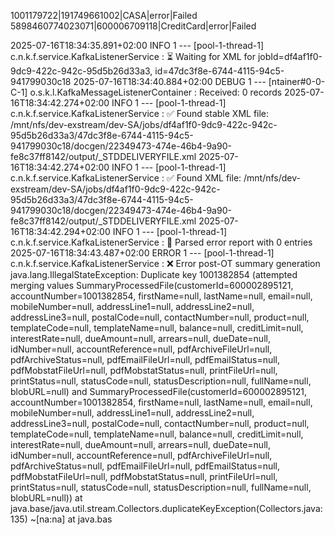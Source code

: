 1001179722|191749661002|CASA|error|Failed
5898460774023071|600006709118|CreditCard|error|Failed

2025-07-16T18:34:35.891+02:00  INFO 1 --- [pool-1-thread-1] c.n.k.f.service.KafkaListenerService     : ⏳ Waiting for XML for jobId=df4af1f0-9dc9-422c-942c-95d5b26d33a3, id=47dc3f8e-6744-4115-94c5-941799030c18
2025-07-16T18:34:40.884+02:00 DEBUG 1 --- [ntainer#0-0-C-1] o.s.k.l.KafkaMessageListenerContainer    : Received: 0 records
2025-07-16T18:34:42.274+02:00  INFO 1 --- [pool-1-thread-1] c.n.k.f.service.KafkaListenerService     : ✅ Found stable XML file: /mnt/nfs/dev-exstream/dev-SA/jobs/df4af1f0-9dc9-422c-942c-95d5b26d33a3/47dc3f8e-6744-4115-94c5-941799030c18/docgen/22349473-474e-46b4-9a90-fe8c37ff8142/output/_STDDELIVERYFILE.xml
2025-07-16T18:34:42.274+02:00  INFO 1 --- [pool-1-thread-1] c.n.k.f.service.KafkaListenerService     : ✅ Found XML file: /mnt/nfs/dev-exstream/dev-SA/jobs/df4af1f0-9dc9-422c-942c-95d5b26d33a3/47dc3f8e-6744-4115-94c5-941799030c18/docgen/22349473-474e-46b4-9a90-fe8c37ff8142/output/_STDDELIVERYFILE.xml
2025-07-16T18:34:42.294+02:00  INFO 1 --- [pool-1-thread-1] c.n.k.f.service.KafkaListenerService     : 🧾 Parsed error report with 0 entries
2025-07-16T18:34:43.487+02:00 ERROR 1 --- [pool-1-thread-1] c.n.k.f.service.KafkaListenerService     : ❌ Error post-OT summary generation
java.lang.IllegalStateException: Duplicate key 1001382854 (attempted merging values SummaryProcessedFile(customerId=600002895121, accountNumber=1001382854, firstName=null, lastName=null, email=null, mobileNumber=null, addressLine1=null, addressLine2=null, addressLine3=null, postalCode=null, contactNumber=null, product=null, templateCode=null, templateName=null, balance=null, creditLimit=null, interestRate=null, dueAmount=null, arrears=null, dueDate=null, idNumber=null, accountReference=null, pdfArchiveFileUrl=null, pdfArchiveStatus=null, pdfEmailFileUrl=null, pdfEmailStatus=null, pdfMobstatFileUrl=null, pdfMobstatStatus=null, printFileUrl=null, printStatus=null, statusCode=null, statusDescription=null, fullName=null, blobURL=null) and SummaryProcessedFile(customerId=600002895121, accountNumber=1001382854, firstName=null, lastName=null, email=null, mobileNumber=null, addressLine1=null, addressLine2=null, addressLine3=null, postalCode=null, contactNumber=null, product=null, templateCode=null, templateName=null, balance=null, creditLimit=null, interestRate=null, dueAmount=null, arrears=null, dueDate=null, idNumber=null, accountReference=null, pdfArchiveFileUrl=null, pdfArchiveStatus=null, pdfEmailFileUrl=null, pdfEmailStatus=null, pdfMobstatFileUrl=null, pdfMobstatStatus=null, printFileUrl=null, printStatus=null, statusCode=null, statusDescription=null, fullName=null, blobURL=null))
 at java.base/java.util.stream.Collectors.duplicateKeyException(Collectors.java:135) ~[na:na]
 at java.bas
